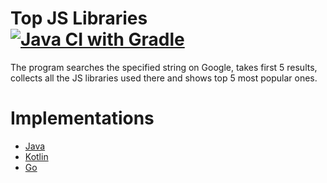 # Top JS Libraries [![Java CI with Gradle](https://github.com/peshrus/top-js-libraries/actions/workflows/gradle.yml/badge.svg)](https://github.com/peshrus/top-js-libraries/actions/workflows/gradle.yml)

The program searches the specified string on Google, takes first 5 results, collects all the JS libraries used there and shows top 5 most popular ones.

# Implementations
- [Java](java/src/main/java/com/peshchuk/topjslibs)
- [Kotlin](kotlin/src/main/kotlin/com/peshchuk/topjslibs)
- [Go](go/topjslibs)
